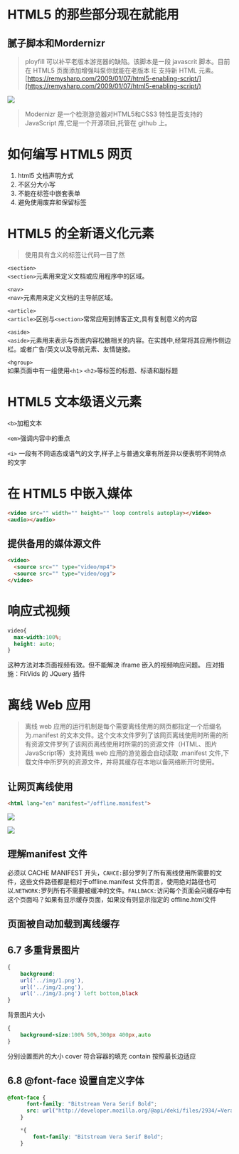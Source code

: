 # HTML5 的那些部分现在就能用

## 腻子脚本和Mordernizr
> ployfill 可以补平老版本游览器的缺陷。该脚本是一段 javascrit 脚本。目前在 HTML5 页面添加增强叫泵你就能在老版本 IE 支持新 HTML 元素。[https://remysharp.com/2009/01/07/html5-enabling-script/](https://remysharp.com/2009/01/07/html5-enabling-script/)

![](http://ww1.sinaimg.cn/mw690/006rAlqhly1g03kqifo9cj30kz08n759.jpg)

> Modernizr 是一个检测游览器对HTML5和CSS3 特性是否支持的 JavaScript 库,它是一个开源项目,托管在 github 上。

# 如何编写 HTML5 网页
1. html5 文档声明方式
2. 不区分大小写
3. 不能在标签中嵌套表单
4. 避免使用废弃和保留标签

# HTML5 的全新语义化元素
> 使用具有含义的标签让代码一目了然

`<section>`<br>
`<section>`元素用来定义文档或应用程序中的区域。

`<nav>`<br>
`<nav>`元素用来定义文档的主导航区域。

`<article>`<br>
`<article>`区别与`<section>`常常应用到博客正文,具有复制意义的内容

`<aside>`<br>
`<aside>`元素用来表示与页面内容松散相关的内容。在实践中,经常将其应用作侧边栏。或者广告/英文以及导航元素、友情链接。

`<hgroup>`<br>
如果页面中有一组使用` <h1> ` `<h2>`等标签的标题、标语和副标题

# HTML5 文本级语义元素

`<b>`加粗文本

`<em>`强调内容中的重点

`<i>` 一段有不同语态或语气的文字,样子上与普通文章有所差异以便表明不同特点的文字

# 在 HTML5 中嵌入媒体
```html
<video src="" width="" height="" loop controls autoplay></video>
<audio></audio>
```

## 提供备用的媒体源文件
```html
<video>
  <source src="" type="video/mp4">
  <source src="" type="video/ogg">
</video>
```

# 响应式视频

```css
video{
  max-width:100%;
  height: auto;
}
```

这种方法对本页面视频有效。但不能解决 iframe 嵌入的视频响应问题。
应对措施：FitVids 的 JQuery 插件

# 离线 Web 应用
> 离线 web 应用的运行机制是每个需要离线使用的网页都指定一个后缀名为.manifest 的文本文件。这个文本文件罗列了该网页离线使用时所需的所有资源文件罗列了该网页离线使用时所需的的资源文件（HTML、图片JavaScript等）支持离线 web 应用的游览器会自动读取 .manifest 文件,下载文件中所罗列的资源文件，并将其缓存在本地以备网络断开时使用。

## 让网页离线使用
```html
<html lang="en" manifest="/offline.manifest">
```

![](http://ww1.sinaimg.cn/mw690/006rAlqhly1g03mu6ugunj30eo0ek0w6.jpg)

![](http://ww1.sinaimg.cn/mw690/006rAlqhly1g03muv9yb8j305n07s74q.jpg)

## 理解manifest 文件
必须以 CACHE MANIFEST 开头，`CAHCE:`部分罗列了所有离线使用所需要的文件，这些文件路径都是相对于offline.manifest 文件而言，使用绝对路径也可以.`NETWORK:`罗列所有不需要被缓冲的文件。`FALLBACK:`访问每个页面会问缓存中有这个页面吗？如果有显示缓存页面，如果没有则显示指定的 offline.html文件

## 页面被自动加载到离线缓存

## 6.7 多重背景图片
```css
{
    background:
    url('../img/1.png'),
    url('../img/2.png'),
    url('../img/3.png') left bottom,black
}
```

背景图片大小
```css
{
    background-size:100% 50%,300px 400px,auto
}
```

分别设置图片的大小
cover 符合容器的填充
contain 按照最长边适应

## 6.8 @font-face 设置自定义字体
```css
@font-face {
      font-family: "Bitstream Vera Serif Bold";
      src: url("http://developer.mozilla.org/@api/deki/files/2934/=VeraSeBd.ttf");
    }

    *{
        font-family: "Bitstream Vera Serif Bold";
    }
```

